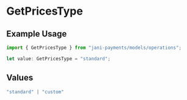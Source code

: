 # GetPricesType

## Example Usage

```typescript
import { GetPricesType } from "jani-payments/models/operations";

let value: GetPricesType = "standard";
```

## Values

```typescript
"standard" | "custom"
```